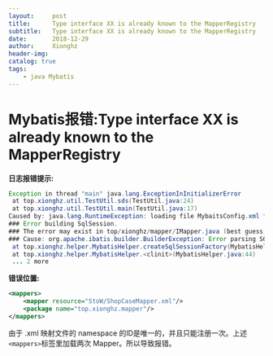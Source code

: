 ```yaml
---
layout:     post
title:      Type interface XX is already known to the MapperRegistry
subtitle:   Type interface XX is already known to the MapperRegistry 
date:       2018-12-29
author:     Xionghz
header-img: 
catalog: true
tags:
    - java Mybatis
---
```


# Mybatis报错:Type interface XX is already known to the MapperRegistry

<b>日志报错提示:</b>

```java
Exception in thread "main" java.lang.ExceptionInInitializerError
 at top.xionghz.util.TestUtil.sds(TestUtil.java:24)
 at top.xionghz.util.TestUtil.main(TestUtil.java:17)
Caused by: java.lang.RuntimeException: loading file MybaitsConfig.xml failureorg.apache.ibatis.exceptions.PersistenceException: 
### Error building SqlSession.
### The error may exist in top/xionghz/mapper/IMapper.java (best guess)
### Cause: org.apache.ibatis.builder.BuilderException: Error parsing SQL Mapper Configuration. Cause: org.apache.ibatis.binding.BindingException: Type interface top.xionghz.mapper.ShopCaseMapper is already known to the MapperRegistry.
 at top.xionghz.helper.MybatisHelper.createSqlSessionFactory(MybatisHelper.java:61)
 at top.xionghz.helper.MybatisHelper.<clinit>(MybatisHelper.java:44)
 ... 2 more
```

<b>错误位置:</b><br/>

```xml
<mappers>
    <mapper resource="StoW/ShopCaseMapper.xml"/>
    <package name="top.xionghz.mapper"/>
</mappers>
```

由于 .xml 映射文件的 namespace 的ID是唯一的，并且只能注册一次。上述`<mappers>`标签里加载两次 Mapper。所以导致报错。